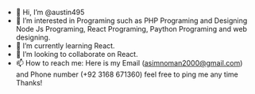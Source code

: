 - 👋 Hi, I’m @austin495
- 👀 I’m interested in Programing such as PHP Programing and Designing Node Js Programing, React Programing, Paython Programing and web designing.
- 🌱 I’m currently learning React.
- 💞️ I’m looking to collaborate on React.
- 📫 How to reach me: Here is my Email (asimnoman2000@gmail.com) and Phone number (+92 3168 671360) feel free to ping me any time Thanks!

<!---
asimkiller/asimkiller is a ✨ special ✨ repository because its `README.md` (this file) appears on your GitHub profile.
You can click the Preview link to take a look at your changes.
--->
